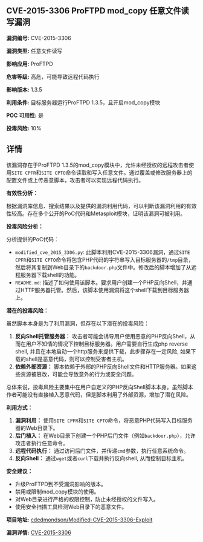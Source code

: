 ## CVE-2015-3306 ProFTPD mod_copy 任意文件读写漏洞

**漏洞编号:** CVE-2015-3306

**漏洞类型:** 任意文件读写

**影响应用:** ProFTPD

**危害等级:** 高危，可能导致远程代码执行

**影响版本:** 1.3.5

**利用条件:** 目标服务器运行ProFTPD 1.3.5，且开启mod_copy模块

**POC 可用性:** 是

**投毒风险:** 10%

## 详情

该漏洞存在于ProFTPD 1.3.5的mod_copy模块中，允许未经授权的远程攻击者使用`SITE CPFR`和`SITE CPTO`命令读取和写入任意文件。通过覆盖或修改服务器上的配置文件或上传恶意脚本，攻击者可以实现远程代码执行。

**有效性分析：**

根据漏洞库信息、搜索结果以及提供的漏洞利用代码，可以判断该漏洞利用的有效性较高。存在多个公开的PoC代码和Metasploit模块，证明该漏洞可被利用。

**投毒风险分析：**

分析提供的PoC代码：

*   `modified_cve_2015_3306.py`: 此脚本利用CVE-2015-3306漏洞，通过`SITE CPFR`和`SITE CPTO`命令将包含PHP代码的字符串写入目标服务器的`/tmp`目录，然后将其复制到Web目录下的`backdoor.php`文件中。修改后的脚本增加了从远程服务器下载shell的功能。
*   `README.md`: 描述了如何使用该脚本。要求用户创建一个PHP反向Shell，并通过HTTP服务器托管。然后，该脚本使用漏洞将这个shell下载到目标服务器上。

**潜在的投毒风险：**

虽然脚本本身是为了利用漏洞，但存在以下潜在的投毒风险：

1.  **反向Shell托管服务器：** 攻击者可能会诱导用户使用恶意的PHP反向Shell，从而在用户不知情的情况下控制目标服务器。用户需要自行生成php reverse shell, 并且在本地启动一个http服务来提供下载，此步骤存在一定风险, 如果下载的shell是恶意代码，则可以控制受害者主机。
2.  **依赖外部资源：** 脚本依赖于外部的PHP反向Shell文件和HTTP服务器。如果这些资源被篡改，可能会导致意外的行为或安全问题。

总体来说，投毒风险主要集中在用户自定义的PHP反向Shell脚本本身。虽然脚本作者可能没有直接植入恶意代码，但是脚本利用了外部资源，增加了潜在风险。

**利用方式：**

1.  **漏洞利用：** 使用`SITE CPFR`和`SITE CPTO`命令，将恶意PHP代码写入目标服务器的Web目录下。
2.  **后门植入：** 在Web目录下创建一个PHP后门文件（例如`backdoor.php`），允许攻击者执行任意命令。
3.  **远程代码执行：** 通过访问后门文件，并传递`cmd`参数，执行任意系统命令。
4.  **反向Shell：** 通过`wget`或者`curl`下载并执行反向shell, 从而控制目标主机。

**安全建议：**

*   升级ProFTPD到不受漏洞影响的版本。
*   禁用或限制mod_copy模块的使用。
*   对Web目录进行严格的权限控制，防止未经授权的文件写入。
*   使用安全扫描工具检测Web目录下的恶意文件。

**项目地址:** [cdedmondson/Modified-CVE-2015-3306-Exploit](https://github.com/cdedmondson/Modified-CVE-2015-3306-Exploit)

**漏洞详情:** [CVE-2015-3306](https://nvd.nist.gov/vuln/detail/CVE-2015-3306)
